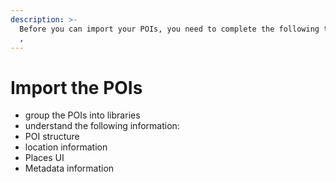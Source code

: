 ```yaml
---
description: >-
  Before you can import your POIs, you need to complete the following tasks:, ,
  ,
---
```


# Import the POIs

* group the POIs into libraries
* understand the following information:
*  POI structure
* location information
* Places UI
* Metadata information

